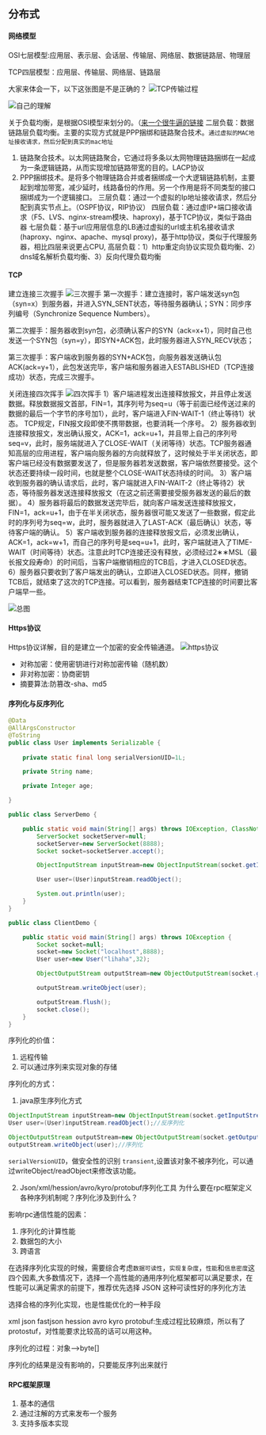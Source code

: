 ## 分布式

#### 网络模型

OSI七层模型:应用层、表示层、会话层、传输层、网络层、数据链路层、物理层

TCP四层模型：应用层、传输层、网络层、链路层

大家来体会一下，以下这张图是不是正确的？
![TCP传输过程](distribute_files/1.jpg)

 ![自己的理解](distribute_files/2.jpg)
 
 关于负载均衡，是根据OSI模型来划分的。（[来一个很牛逼的链接](https://blog.csdn.net/zzhongcy/article/details/40046581?depth_1-utm_source=distribute.pc_relevant.none-task-blog-BlogCommendFromBaidu-1&utm_source=distribute.pc_relevant.none-task-blog-BlogCommendFromBaidu-1)
 二层负载：数据链路层负载均衡。主要的实现方式就是PPP捆绑和链路聚合技术。`通过虚拟的MAC地址接收请求，然后分配到真实的mac地址`
1. 链路聚合技术。以太网链路聚合，它通过将多条以太网物理链路捆绑在一起成为一条逻辑链路，从而实现增加链路带宽的目的。LACP协议
2. PPP捆绑技术。是将多个物理链路合并或者捆绑成一个大逻辑链路机制，主要起到增加带宽，减少延时，线路备份的作用。另一个作用是将不同类型的接口捆绑成为一个逻辑接口。
 三层负载：通过一个虚拟的Ip地址接收请求，然后分配到真实节点上。（OSPF协议，RIP协议）
 四层负载：通过虚IP+端口接收请求（F5、LVS、nginx-stream模块、haproxy)，基于TCP协议，类似于路由器
 七层负载：基于url应用层信息的LB通过虚拟的url或主机名接收请求(haproxy、nginx、apache、mysql proxy)，基于http协议，类似于代理服务器，相比四层来说更占CPU,
 高层负载：1）http重定向协议实现负载均衡、2）dns域名解析负载均衡、3）反向代理负载均衡

#### TCP
建立连接三次握手
![三次握手](distribute_files/3.jpg)
第一次握手：建立连接时，客户端发送syn包（syn=x）到服务器，并进入SYN_SENT状态，等待服务器确认；SYN：同步序列编号（Synchronize Sequence Numbers）。

第二次握手：服务器收到syn包，必须确认客户的SYN（ack=x+1），同时自己也发送一个SYN包（syn=y），即SYN+ACK包，此时服务器进入SYN_RECV状态；

第三次握手：客户端收到服务器的SYN+ACK包，向服务器发送确认包ACK(ack=y+1），此包发送完毕，客户端和服务器进入ESTABLISHED（TCP连接成功）状态，完成三次握手。


关闭连接四次挥手
![四次挥手](distribute_files/4.jpg)
1）客户端进程发出连接释放报文，并且停止发送数据。释放数据报文首部，FIN=1，其序列号为seq=u（等于前面已经传送过来的数据的最后一个字节的序号加1），此时，客户端进入FIN-WAIT-1（终止等待1）状态。 TCP规定，FIN报文段即使不携带数据，也要消耗一个序号。
2）服务器收到连接释放报文，发出确认报文，ACK=1，ack=u+1，并且带上自己的序列号seq=v，此时，服务端就进入了CLOSE-WAIT（关闭等待）状态。TCP服务器通知高层的应用进程，客户端向服务器的方向就释放了，这时候处于半关闭状态，即客户端已经没有数据要发送了，但是服务器若发送数据，客户端依然要接受。这个状态还要持续一段时间，也就是整个CLOSE-WAIT状态持续的时间。
3）客户端收到服务器的确认请求后，此时，客户端就进入FIN-WAIT-2（终止等待2）状态，等待服务器发送连接释放报文（在这之前还需要接受服务器发送的最后的数据）。
4）服务器将最后的数据发送完毕后，就向客户端发送连接释放报文，FIN=1，ack=u+1，由于在半关闭状态，服务器很可能又发送了一些数据，假定此时的序列号为seq=w，此时，服务器就进入了LAST-ACK（最后确认）状态，等待客户端的确认。
5）客户端收到服务器的连接释放报文后，必须发出确认，ACK=1，ack=w+1，而自己的序列号是seq=u+1，此时，客户端就进入了TIME-WAIT（时间等待）状态。注意此时TCP连接还没有释放，必须经过2∗∗MSL（最长报文段寿命）的时间后，当客户端撤销相应的TCB后，才进入CLOSED状态。
6）服务器只要收到了客户端发出的确认，立即进入CLOSED状态。同样，撤销TCB后，就结束了这次的TCP连接。可以看到，服务器结束TCP连接的时间要比客户端早一些。


![总图](distribute_files/5.jpg)

#### Https协议

Https协议详解，目的是建立一个加密的安全传输通道。
![https协议](distribute_files/7.jpg)

* 对称加密：使用密钥进行对称加密传输（随机数）
* 非对称加密：协商密钥
* 摘要算法:防篡改-sha、md5


#### 序列化与反序列化

```Java
@Data
@AllArgsConstructor
@ToString
public class User implements Serializable {
	
	private static final long serialVersionUID=1L;

    private String name;

    private Integer age;

}

public class ServerDemo {

    public static void main(String[] args) throws IOException, ClassNotFoundException {
        ServerSocket socketServer=null;
        socketServer=new ServerSocket(8888);
        Socket socket=socketServer.accept();

        ObjectInputStream inputStream=new ObjectInputStream(socket.getInputStream());

        User user=(User)inputStream.readObject();

        System.out.println(user);
    }
}

public class ClientDemo {

    public static void main(String[] args) throws IOException {
        Socket socket=null;
        socket=new Socket("localhost",8888);
        User user=new User("lihaha",32);

        ObjectOutputStream outputStream=new ObjectOutputStream(socket.getOutputStream());

        outputStream.writeObject(user);

        outputStream.flush();
        socket.close();
    }
}
```

序列化的价值：
1. 远程传输
2. 可以通过序列来实现对象的存储

序列化的方式：
1. java原生序列化方式
```Java
ObjectInputStream inputStream=new ObjectInputStream(socket.getInputStream());
User user=(User)inputStream.readObject();//反序列化

ObjectOutputStream outputStream=new ObjectOutputStream(socket.getOutputStream());
outputStream.writeObject(user);//序列化

```
`serialVersionUID`，做安全性的识别
`transient`,设置该对象不被序列化，可以通过writeObject/readObject来修改该功能。

2. Json/xml/hession/avro/kyro/protobuf序列化工具
为什么要在rpc框架定义各种序列机制呢？序列化涉及到什么？

影响rpc通信性能的因素：
1. 序列化的计算性能
2. 数据包的大小
3. 跨语言


在选择序列化实现的时候，需要综合考虑`数据可读性`，`实现复杂度`，`性能`和`信息密度`这四个因素,大多数情况下，选择一个高性能的通用序列化框架都可以满足要求，在性能可以满足需求的前提下，推荐优先选择 JSON 这种可读性好的序列化方法

选择合格的序列化实现，也是性能优化的一种手段

xml
json
fastjson
hession
avro
kyro
protobuf:生成过程比较麻烦，所以有了protostuf，对性能要求比较高的话可以用这种。

序列化的过程：对象-->byte[]

序列化的结果是没有影响的，只要能反序列出来就行



#### RPC框架原理

1. 基本的通信
2. 通过注解的方式来发布一个服务
3. 支持多版本实现
